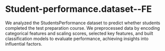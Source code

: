# Student-performance.dataset--FE
We analyzed the StudentsPerformance dataset to predict whether students completed the test preparation course. We preprocessed data by encoding categorical features and scaling scores, selected key features, and built classification models to evaluate performance, achieving insights into influential factors.
